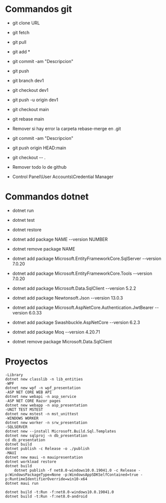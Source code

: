 # Commandos git 
- git clone URL 

- git fetch
- git pull

- git add *
- git commit -am "Descripcion"
- git push

- git branch dev1
- git checkout dev1
- git push -u origin dev1

- git checkout main
- git rebase main
- Remover si hay error la carpeta rebase-merge en \.git
- git commit -am "Descripcion"
- git push origin HEAD:main

- git checkout -- .

- Remover todo lo de github
- Control Panel\User Accounts\Credential Manager

# Commandos dotnet 
- dotnet run
- dotnet test
- dotnet restore
- dotnet add package NAME --version NUMBER
- dotnet remove package NAME

- dotnet add package Microsoft.EntityFrameworkCore.SqlServer --version 7.0.20
- dotnet add package Microsoft.EntityFrameworkCore.Tools --version 7.0.20
- dotnet add package Microsoft.Data.SqlClient --version 5.2.2
- dotnet add package Newtonsoft.Json --version 13.0.3
- dotnet add package Microsoft.AspNetCore.Authentication.JwtBearer --version 6.0.33
- dotnet add package Swashbuckle.AspNetCore --version 6.2.3
- dotnet add package Moq --version 4.20.71

- dotnet remove package Microsoft.Data.SqlClient

# Proyectos
    -Library
    dotnet new classlib -n lib_entities
    -WPF
    dotnet new wpf -n wpf_presentation
    -ASP NET CORE WEB API
    dotnet new webapi -n asp_service
    -ASP NET CORE Razor pages
    dotnet new webapp -n asp_presentation
    -UNIT TEST MSTEST
    dotnet new mstest -n mst_unittest
    -WINDOWS WORKER
    dotnet new worker -n srw_presentation
    -SQLSERVER
    dotnet new --install Microsoft.Build.Sql.Templates
    dotnet new sqlproj -n db_presentation
    cd db_presentation
    dotnet build
    dotnet publish -c Release -o ./publish
    -MAUI
    dotnet new maui -n mauipresentation
    dotnet workload restore
    dotnet build
        dotnet publish -f net8.0-windows10.0.19041.0 -c Release -p:WindowsPackageType=None -p:WindowsAppSDKSelfContained=true -p:RuntimeIdentifierOverride=win10-x64
    dotnet maui run
	
    dotnet build -t:Run -f:net8.0-windows10.0.19041.0
    dotnet build -t:Run -f:net8.0-android

